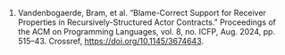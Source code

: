
1. Vandenbogaerde, Bram, et al. “Blame-Correct Support for Receiver Properties in Recursively-Structured Actor Contracts.” Proceedings of the ACM on Programming Languages, vol. 8, no. ICFP, Aug. 2024, pp. 515–43. Crossref, <https://doi.org/10.1145/3674643>.